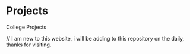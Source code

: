 # Projects 
College Projects 

//  I am new to this website, i will be adding to this repository on the daily, thanks for visiting. 
